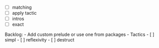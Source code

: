 - [ ] matching
- [ ] apply tactic
- [ ] intros
- [ ] exact

Backlog:
    - Add custom prelude or use one from packages
    - Tactics
        - [ ] simpl
        - [ ] reflexivity
        - [ ] destruct
